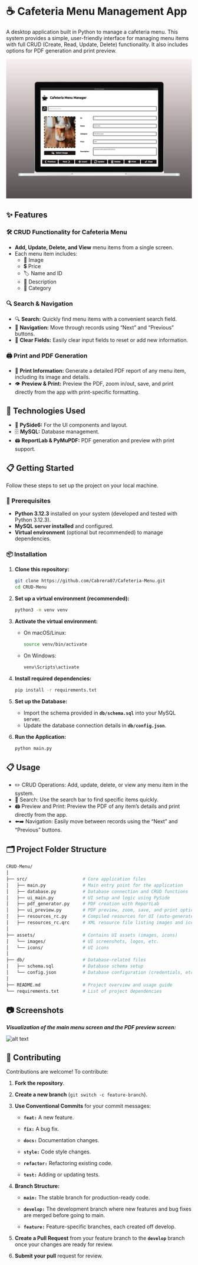 # ☕ Cafeteria Menu Management App

A desktop application built in Python to manage a cafeteria menu. This system provides a simple, user-friendly interface for managing menu items with full CRUD (Create, Read, Update, Delete) functionality. It also includes options for PDF generation and print preview.

![alt text](/assets/images/mockup-main.png)

## ✨ Features

### 🛠 CRUD Functionality for Cafeteria Menu

- **Add, Update, Delete, and View** menu items from a single screen.
- Each menu item includes:
  - 📸 Image
  - 💲 Price
  - 🏷 Name and ID
  - 📝 Description
  - 📂 Category

### 🔍 Search & Navigation

- 🔍 **Search:** Quickly find menu items with a convenient search field.
- 🔄 **Navigation:** Move through records using “Next” and “Previous” buttons.
- 🧹 **Clear Fields:** Easily clear input fields to reset or add new information.

### 🖨 Print and PDF Generation

- 📝 **Print Information:** Generate a detailed PDF report of any menu item, including its image and details.
- 👁️ **Preview & Print:** Preview the PDF, zoom in/out, save, and print directly from the app with print-specific formatting.

## 🧰 Technologies Used

- 🎨 **PySide6:** For the UI components and layout.
- 🗄️ **MySQL:** Database management.
- 🖨️ **ReportLab & PyMuPDF:** PDF generation and preview with print support.

## 📋 Getting Started

Follow these steps to set up the project on your local machine.

### 🔧 Prerequisites

- **Python 3.12.3** installed on your system (developed and tested with Python 3.12.3).
- **MySQL server installed** and configured.
- **Virtual environment** (optional but recommended) to manage dependencies.

### 📦 Installation

1. **Clone this repository:**

    ```bash
    git clone https://github.com/Cabrera07/Cafeteria-Menu.git
    cd CRUD-Menu
    ```

2. **Set up a virtual environment (recommended):**

    ```bash
    python3 -m venv venv
    ```

3. **Activate the virtual environment:**

   - On macOS/Linux:
  
        ```bash
        source venv/bin/activate
        ```

   - On Windows:

        ```bash
        venv\Scripts\activate
        ```

4. **Install required dependencies:**

    ```bash
    pip install -r requirements.txt
    ```

5. **Set up the Database:**
    - Import the schema provided in **`db/schema.sql`** into your MySQL server.
    - Update the database connection details in **`db/config.json`**.

6. **Run the Application:**

    ```bash
    python main.py
    ```

## 📋 Usage

- ✏️ CRUD Operations: Add, update, delete, or view any menu item in the system.
- 🔎 Search: Use the search bar to find specific items quickly.
- 🖨️ Preview and Print: Preview the PDF of any item’s details and print directly from the app.
- ⬅️➡️ Navigation: Easily move between records using the “Next” and “Previous” buttons.

## 🗂 Project Folder Structure

```bash
CRUD-Menu/
│
├── src/                     # Core application files
│   ├── main.py              # Main entry point for the application
│   ├── database.py          # Database connection and CRUD functions
│   ├── ui_main.py           # UI setup and logic using PySide
│   ├── pdf_generator.py     # PDF creation with ReportLab
│   ├── ui_preview.py        # PDF preview, zoom, save, and print options
│   ├── resources_rc.py      # Compiled resources for UI (auto-generated)
│   ├── resources_rc.qrc     # XML resource file listing images and icons
│
├── assets/                  # Contains UI assets (images, icons)
│   └── images/              # UI screenshots, logos, etc.
│   └── icons/               # UI icons
│
├── db/                      # Database-related files
│   ├── schema.sql           # Database schema setup
│   └── config.json          # Database configuration (credentials, etc.)
│
├── README.md                # Project overview and usage guide
└── requirements.txt         # List of project dependencies               
```

## 📷 Screenshots

***Visualization of the main menu screen and the PDF preview screen:***

![alt text](/assets/images/mockup-2.png)

## 🤝 Contributing

Contributions are welcome! To contribute:

1. **Fork the repository**.
2. **Create a new branch** (`git switch -c feature-branch`).
3. **Use Conventional Commits** for your commit messages:
    - **`feat:`** A new feature.

    - **`fix:`** A bug fix.

    - **`docs:`** Documentation changes.

    - **`style:`** Code style changes.

    - **`refactor:`** Refactoring existing code.

    - **`test:`** Adding or updating tests.

4. **Branch Structure:**

    - **`main:`** The stable branch for production-ready code.
  
    - **`develop:`** The development branch where new features and bug fixes are merged before going to main.
  
    - **`feature:`** Feature-specific branches, each created off develop.

5. **Create a Pull Request** from your feature branch to the **`develop`** branch once your changes are ready for review.

6. **Submit your pull** request for review.
